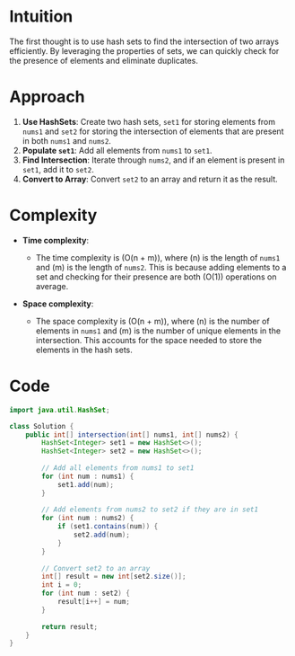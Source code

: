 # Intuition
The first thought is to use hash sets to find the intersection of two arrays efficiently. By leveraging the properties of sets, we can quickly check for the presence of elements and eliminate duplicates.

# Approach
1. **Use HashSets**: Create two hash sets, `set1` for storing elements from `nums1` and `set2` for storing the intersection of elements that are present in both `nums1` and `nums2`.
2. **Populate `set1`**: Add all elements from `nums1` to `set1`.
3. **Find Intersection**: Iterate through `nums2`, and if an element is present in `set1`, add it to `set2`.
4. **Convert to Array**: Convert `set2` to an array and return it as the result.

# Complexity
- **Time complexity**: 
  - The time complexity is \(O(n + m)\), where \(n\) is the length of `nums1` and \(m\) is the length of `nums2`. This is because adding elements to a set and checking for their presence are both \(O(1)\) operations on average.
  
- **Space complexity**: 
  - The space complexity is \(O(n + m)\), where \(n\) is the number of elements in `nums1` and \(m\) is the number of unique elements in the intersection. This accounts for the space needed to store the elements in the hash sets.

# Code
```java
import java.util.HashSet;

class Solution {
    public int[] intersection(int[] nums1, int[] nums2) {
        HashSet<Integer> set1 = new HashSet<>();
        HashSet<Integer> set2 = new HashSet<>();
        
        // Add all elements from nums1 to set1
        for (int num : nums1) {
            set1.add(num);
        }
        
        // Add elements from nums2 to set2 if they are in set1
        for (int num : nums2) {
            if (set1.contains(num)) {
                set2.add(num);
            }
        }
        
        // Convert set2 to an array
        int[] result = new int[set2.size()];
        int i = 0;
        for (int num : set2) {
            result[i++] = num;
        }
        
        return result;
    }
}
```